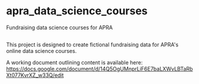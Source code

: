 # apra_data_science_courses
Fundraising data science courses for APRA

## 
This project is designed to create fictional fundraising data for APRA's online data science courses. 

A working document outlining content is available here: https://docs.google.com/document/d/14Q5OgUMnprLiF6E7baLXWvLBTaRbXt077KvrXZ_w33Q/edit
